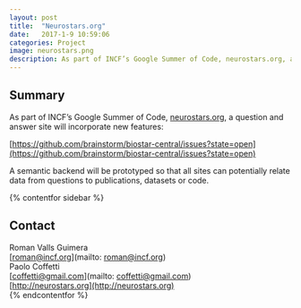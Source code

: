 ```yaml
---
layout: post
title:  "Neurostars.org"
date:   2017-1-9 10:59:06
categories: Project
image: neurostars.png
description: As part of INCF’s Google Summer of Code, neurostars.org, a question and answer site will incorporate new features.
---
```

## Summary
As part of INCF’s Google Summer of Code, [neurostars.org](neurostars.org), a question and answer site will incorporate new features:

[https://github.com/brainstorm/biostar-central/issues?state=open](https://github.com/brainstorm/biostar-central/issues?state=open)

A semantic backend will be prototyped so that all sites can potentially relate data from questions to publications, datasets or code.

{% contentfor sidebar %}
## Contact
Roman Valls Guimera  
[roman@incf.org](mailto: roman@incf.org)  
Paolo Coffetti  
[coffetti@gmail.com](mailto: coffetti@gmail.com)  
[http://neurostars.org](http://neurostars.org)  
{% endcontentfor %}
